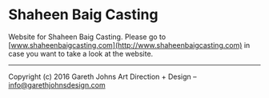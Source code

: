 # Shaheen Baig Casting

Website for Shaheen Baig Casting. Please go to [www.shaheenbaigcasting.com](http://www.shaheenbaigcasting.com) in case you want to take a look at the website.

* * *

Copyright (c) 2016 Gareth Johns Art Direction + Design – info@garethjohnsdesign.com